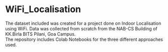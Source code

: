 # WiFi_Localisation

The dataset included was created for a project done on Indoor Localisation using WiFi. Data was collected from scratch from the NAB-CS Building of KK.Birla BITS Pilani, Goa Campus.</br> 
The repository includes Colab Notebooks for the three different approaches used. 

